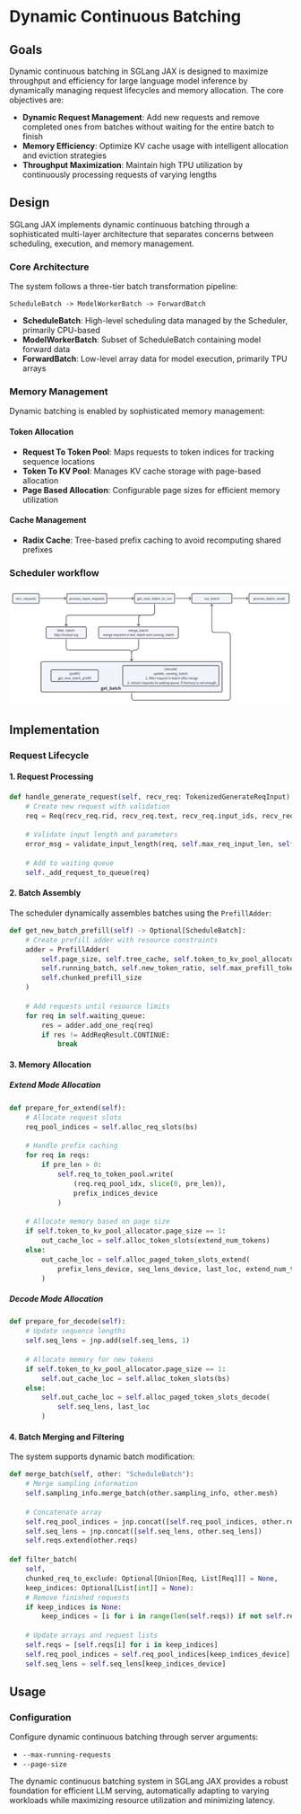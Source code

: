 # Dynamic Continuous Batching

## Goals

Dynamic continuous batching in SGLang JAX is designed to maximize throughput and efficiency for large language model inference by dynamically managing request lifecycles and memory allocation. The core objectives are:

- **Dynamic Request Management**: Add new requests and remove completed ones from batches without waiting for the entire batch to finish
- **Memory Efficiency**: Optimize KV cache usage with intelligent allocation and eviction strategies
- **Throughput Maximization**: Maintain high TPU utilization by continuously processing requests of varying lengths

## Design

SGLang JAX implements dynamic continuous batching through a sophisticated multi-layer architecture that separates concerns between scheduling, execution, and memory management.

### Core Architecture

The system follows a three-tier batch transformation pipeline:

```
ScheduleBatch -> ModelWorkerBatch -> ForwardBatch
```

- **ScheduleBatch**: High-level scheduling data managed by the Scheduler, primarily CPU-based
- **ModelWorkerBatch**: Subset of ScheduleBatch containing model forward data
- **ForwardBatch**: Low-level array data for model execution, primarily TPU arrays

### Memory Management

Dynamic batching is enabled by sophisticated memory management:

#### Token Allocation
- **Request To Token Pool**: Maps requests to token indices for tracking sequence locations
- **Token To KV Pool**: Manages KV cache storage with page-based allocation
- **Page Based Allocation**: Configurable page sizes for efficient memory utilization

#### Cache Management
- **Radix Cache**: Tree-based prefix caching to avoid recomputing shared prefixes

### Scheduler workflow

![Scheduler workflow](../_static/image/scheduler_workflow.jpg)


## Implementation

### Request Lifecycle

#### 1. Request Processing

```python
def handle_generate_request(self, recv_req: TokenizedGenerateReqInput):
    # Create new request with validation
    req = Req(recv_req.rid, recv_req.text, recv_req.input_ids, recv_req.sampling_params, ...)

    # Validate input length and parameters
    error_msg = validate_input_length(req, self.max_req_input_len, self.server_args.allow_auto_truncate)

    # Add to waiting queue
    self._add_request_to_queue(req)
```

#### 2. Batch Assembly

The scheduler dynamically assembles batches using the `PrefillAdder`:

```python
def get_new_batch_prefill(self) -> Optional[ScheduleBatch]:
    # Create prefill adder with resource constraints
    adder = PrefillAdder(
        self.page_size, self.tree_cache, self.token_to_kv_pool_allocator,
        self.running_batch, self.new_token_ratio, self.max_prefill_tokens,
        self.chunked_prefill_size
    )

    # Add requests until resource limits
    for req in self.waiting_queue:
        res = adder.add_one_req(req)
        if res != AddReqResult.CONTINUE:
            break
```

#### 3. Memory Allocation

##### Extend Mode Allocation
```python
def prepare_for_extend(self):
    # Allocate request slots
    req_pool_indices = self.alloc_req_slots(bs)

    # Handle prefix caching
    for req in reqs:
        if pre_len > 0:
            self.req_to_token_pool.write(
                (req.req_pool_idx, slice(0, pre_len)),
                prefix_indices_device
            )

    # Allocate memory based on page size
    if self.token_to_kv_pool_allocator.page_size == 1:
        out_cache_loc = self.alloc_token_slots(extend_num_tokens)
    else:
        out_cache_loc = self.alloc_paged_token_slots_extend(
            prefix_lens_device, seq_lens_device, last_loc, extend_num_tokens
        )
```

##### Decode Mode Allocation
```python
def prepare_for_decode(self):
    # Update sequence lengths
    self.seq_lens = jnp.add(self.seq_lens, 1)

    # Allocate memory for new tokens
    if self.token_to_kv_pool_allocator.page_size == 1:
        self.out_cache_loc = self.alloc_token_slots(bs)
    else:
        self.out_cache_loc = self.alloc_paged_token_slots_decode(
            self.seq_lens, last_loc
        )
```

#### 4. Batch Merging and Filtering

The system supports dynamic batch modification:

```python
def merge_batch(self, other: "ScheduleBatch"):
    # Merge sampling information
    self.sampling_info.merge_batch(other.sampling_info, other.mesh)

    # Concatenate array
    self.req_pool_indices = jnp.concat([self.req_pool_indices, other.req_pool_indices])
    self.seq_lens = jnp.concat([self.seq_lens, other.seq_lens])
    self.reqs.extend(other.reqs)

def filter_batch(
    self,
    chunked_req_to_exclude: Optional[Union[Req, List[Req]]] = None,
    keep_indices: Optional[List[int]] = None):
    # Remove finished requests
    if keep_indices is None:
        keep_indices = [i for i in range(len(self.reqs)) if not self.reqs[i].finished()]

    # Update arrays and request lists
    self.reqs = [self.reqs[i] for i in keep_indices]
    self.req_pool_indices = self.req_pool_indices[keep_indices_device]
    self.seq_lens = self.seq_lens[keep_indices_device]
```


## Usage

### Configuration

Configure dynamic continuous batching through server arguments:
- `--max-running-requests`
- `--page-size`

The dynamic continuous batching system in SGLang JAX provides a robust foundation for efficient LLM serving, automatically adapting to varying workloads while maximizing resource utilization and minimizing latency.
